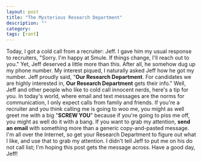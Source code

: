 ```yaml
---
layout: post
title: "The Mysterious Research Department"
description: ""
category: 
tags: [rant]
---
```


Today, I got a cold call from a recruiter: Jeff. I gave him my usual response to recruiters, "Sorry. I'm happy at Smule. If things change, I'll reach out to you." Yet, Jeff deserved a little more than this. After all, he somehow dug up my phone number. My interest piqued, I naturally asked Jeff how he got my number. Jeff proudly said, "**Our Research Department**. For candidates we are highly interested in, **Our Research Department** gets their info." Well, Jeff and other people who like to cold call innocent nerds, here's a tip for you. In today's world, where email and text messages are the norms for communication, I only expect calls from family and friends. If you're a recruiter and you think calling me is going to woo me, you might as well greet me with a big "**SCREW YOU**" because if you're going to piss me off, you might as well do it with a bang. If you want to grab my attention, **send an email** with something more than a generic copy-and-pasted message. I'm all over the Internet, so get your Research Department to figure out what I like, and use that to grab my attention. I didn't tell Jeff to put me on his do not call list; I'm hoping this post gets the message across. Have a good day, Jeff!